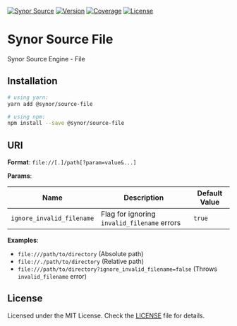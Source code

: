 [![Synor Source](https://img.shields.io/badge/synor-source-blue?style=for-the-badge)](https://github.com/Synor)
[![Version](https://img.shields.io/npm/v/@synor/source-file?style=for-the-badge)](https://npmjs.org/package/@synor/source-file)
[![Coverage](https://img.shields.io/codecov/c/gh/Synor/source-file/master?style=for-the-badge)](https://codecov.io/gh/Synor/source-file)
[![License](https://img.shields.io/npm/l/@synor/source-file?style=for-the-badge)](https://github.com/Synor/synor/blob/master/packages/source-file/blob/master/LICENSE)

# Synor Source File

Synor Source Engine - File

## Installation

```sh
# using yarn:
yarn add @synor/source-file

# using npm:
npm install --save @synor/source-file
```

## URI

**Format**: `file://[.]/path[?param=value&...]`

**Params**:

| Name                      | Description                                 | Default Value |
| ------------------------- | ------------------------------------------- | ------------- |
| `ignore_invalid_filename` | Flag for ignoring `invalid_filename` errors | `true`        |

**Examples**:

- `file:///path/to/directory` (Absolute path)
- `file://./path/to/directory` (Relative path)
- `file:///path/to/directory?ignore_invalid_filename=false` (Throws `invalid_filename` error)

## License

Licensed under the MIT License. Check the [LICENSE](./LICENSE) file for details.
